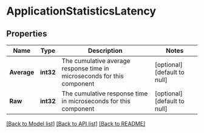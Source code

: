 # ApplicationStatisticsLatency

## Properties
Name | Type | Description | Notes
------------ | ------------- | ------------- | -------------
**Average** | **int32** | The cumulative average response time in microseconds for this component | [optional] [default to null]
**Raw** | **int32** | The cumulative response time in microseconds for this component | [optional] [default to null]

[[Back to Model list]](../README.md#documentation-for-models) [[Back to API list]](../README.md#documentation-for-api-endpoints) [[Back to README]](../README.md)


